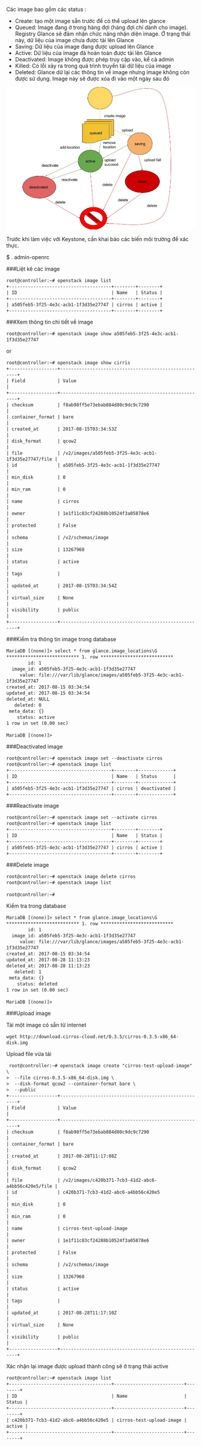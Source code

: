 Các image bao gồm các status : 

- Create: tạo một image sẵn trước để có thể upload lên glance
- Queued: Image đang ở trong hàng đợi (hàng đợi chỉ dành cho image). Registry Glance sẽ đảm nhận chức năng nhận diện image. Ở trạng thái này, dữ liệu của image chưa được tải lên Glance
- Saving: Dữ liệu của image đang được upload lên Glance
- Active: Dữ liệu của image đã hoàn toàn được tải lên Glance
- Deactivated: Image không được phép truy cập vào, kể cả admin
- Killed: Có lỗi xảy ra trong quá trình truyền tải dữ liệu của image
- Deleted: Glance dữ lại các thông tin về image nhưng image không còn được sử dụng. Image này sẽ được xóa đi vào một ngày sau đó

![statusflow](https://github.com/locvx1234/Openstack/blob/master/images/statusflow.jpg)


Trước khi làm việc với Keystone, cần khai báo các biến môi trường để xác thực.

$ . admin-openrc  

###Liệt kê các image 
```
root@controller:~# openstack image list
+--------------------------------------+--------+--------+
| ID                                   | Name   | Status |
+--------------------------------------+--------+--------+
| a505feb5-3f25-4e3c-acb1-1f3d35e27747 | cirros | active |
+--------------------------------------+--------+--------+
```


###Xem thông tin chi tiết về image 

```
root@controller:~# openstack image show a505feb5-3f25-4e3c-acb1-1f3d35e27747
```
or
```
root@controller:~# openstack image show cirris
+------------------+------------------------------------------------------+
| Field            | Value                                                |
+------------------+------------------------------------------------------+
| checksum         | f8ab98ff5e73ebab884d80c9dc9c7290                     |
| container_format | bare                                                 |
| created_at       | 2017-08-15T03:34:53Z                                 |
| disk_format      | qcow2                                                |
| file             | /v2/images/a505feb5-3f25-4e3c-acb1-1f3d35e27747/file |
| id               | a505feb5-3f25-4e3c-acb1-1f3d35e27747                 |
| min_disk         | 0                                                    |
| min_ram          | 0                                                    |
| name             | cirros                                               |
| owner            | 1e1f11c83cf24288b10524f3a05878e6                     |
| protected        | False                                                |
| schema           | /v2/schemas/image                                    |
| size             | 13267968                                             |
| status           | active                                               |
| tags             |                                                      |
| updated_at       | 2017-08-15T03:34:54Z                                 |
| virtual_size     | None                                                 |
| visibility       | public                                               |
+------------------+------------------------------------------------------+
```

###Kiểm tra thông tin image trong database

```
MariaDB [(none)]> select * from glance.image_locations\G
*************************** 1. row ***************************
        id: 1
  image_id: a505feb5-3f25-4e3c-acb1-1f3d35e27747
     value: file:///var/lib/glance/images/a505feb5-3f25-4e3c-acb1-1f3d35e27747
created_at: 2017-08-15 03:34:54
updated_at: 2017-08-15 03:34:54
deleted_at: NULL
   deleted: 0
 meta_data: {}
    status: active
1 row in set (0.00 sec)

MariaDB [(none)]>
```

###Deactivated image

```
root@controller:~# openstack image set --deactivate cirros
root@controller:~# openstack image list
+--------------------------------------+--------+-------------+
| ID                                   | Name   | Status      |
+--------------------------------------+--------+-------------+
| a505feb5-3f25-4e3c-acb1-1f3d35e27747 | cirros | deactivated |
+--------------------------------------+--------+-------------+
```

###Reactivate image 

```
root@controller:~# openstack image set --activate cirros
root@controller:~# openstack image list
+--------------------------------------+--------+--------+
| ID                                   | Name   | Status |
+--------------------------------------+--------+--------+
| a505feb5-3f25-4e3c-acb1-1f3d35e27747 | cirros | active |
+--------------------------------------+--------+--------+
```

###Delete image
 
```
root@controller:~# openstack image delete cirros
root@controller:~# openstack image list

root@controller:~#
```

Kiểm tra trong database

```
MariaDB [(none)]> select * from glance.image_locations\G
*************************** 1. row ***************************
        id: 1
  image_id: a505feb5-3f25-4e3c-acb1-1f3d35e27747
     value: file:///var/lib/glance/images/a505feb5-3f25-4e3c-acb1-1f3d35e27747
created_at: 2017-08-15 03:34:54
updated_at: 2017-08-28 11:13:23
deleted_at: 2017-08-28 11:13:23
   deleted: 1
 meta_data: {}
    status: deleted
1 row in set (0.00 sec)

MariaDB [(none)]>
```

###Upload image 

Tải một image có sẵn từ internet 

```
wget http://download.cirros-cloud.net/0.3.5/cirros-0.3.5-x86_64-disk.img
```

Upload file vừa tải 
```
 root@controller:~# openstack image create "cirros-test-upload-image" \
>  --file cirros-0.3.5-x86_64-disk.img \
>  --disk-format qcow2 --container-format bare \
>  --public
+------------------+------------------------------------------------------+
| Field            | Value                                                |
+------------------+------------------------------------------------------+
| checksum         | f8ab98ff5e73ebab884d80c9dc9c7290                     |
| container_format | bare                                                 |
| created_at       | 2017-08-28T11:17:08Z                                 |
| disk_format      | qcow2                                                |
| file             | /v2/images/c420b371-7cb3-41d2-abc6-a4bb56c420e5/file |
| id               | c420b371-7cb3-41d2-abc6-a4bb56c420e5                 |
| min_disk         | 0                                                    |
| min_ram          | 0                                                    |
| name             | cirros-test-upload-image                             |
| owner            | 1e1f11c83cf24288b10524f3a05878e6                     |
| protected        | False                                                |
| schema           | /v2/schemas/image                                    |
| size             | 13267968                                             |
| status           | active                                               |
| tags             |                                                      |
| updated_at       | 2017-08-28T11:17:10Z                                 |
| virtual_size     | None                                                 |
| visibility       | public                                               |
+------------------+------------------------------------------------------+
 ```
 
 Xác nhận lại image được upload thành công sẽ ở trạng thái active  
 ```
 root@controller:~# openstack image list
+--------------------------------------+--------------------------+--------+
| ID                                   | Name                     | Status |
+--------------------------------------+--------------------------+--------+
| c420b371-7cb3-41d2-abc6-a4bb56c420e5 | cirros-test-upload-image | active |
+--------------------------------------+--------------------------+--------+
 ```
 
 



